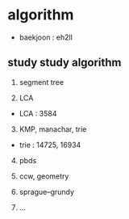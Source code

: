 # algorithm

- baekjoon : eh2ll

## study study algorithm

1. segment tree

2. LCA
- LCA : 3584

3. KMP, manachar, trie
- trie : 14725, 16934

4. pbds

5. ccw, geometry

6. sprague–grundy

7. ...